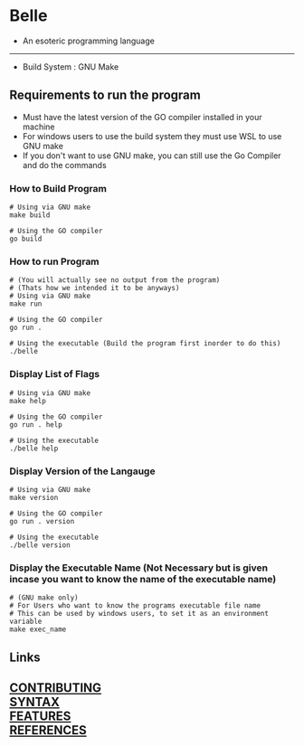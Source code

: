 # Belle
- An esoteric programming language

---
- Build System : GNU Make

## Requirements to run the program
- Must have the latest version of the GO compiler installed in your machine
- For windows users to use the build system they must use WSL to use GNU make
- If you don't want to use GNU make, you can still use the Go Compiler and do the commands

### How to Build Program
```
# Using via GNU make
make build

# Using the GO compiler
go build
```

### How to run Program
```
# (You will actually see no output from the program)
# (Thats how we intended it to be anyways)
# Using via GNU make
make run

# Using the GO compiler
go run .

# Using the executable (Build the program first inorder to do this)
./belle
```

### Display List of Flags
```
# Using via GNU make
make help

# Using the GO compiler
go run . help

# Using the executable
./belle help
```

### Display Version of the Langauge
```
# Using via GNU make
make version

# Using the GO compiler
go run . version

# Using the executable 
./belle version
```

### Display the Executable Name (Not Necessary but is given incase you want to know the name of the executable name)
```
# (GNU make only)
# For Users who want to know the programs executable file name 
# This can be used by windows users, to set it as an environment variable
make exec_name
```
## Links
[CONTRIBUTING](https://github.com/KisuraWSP/belle/blob/main/CONTRIBUTING.md)<br>
[SYNTAX](https://github.com/KisuraWSP/belle/blob/main/docs/SYNTAX.md)<br>
[FEATURES](https://github.com/KisuraWSP/belle/blob/main/docs/FEATURES.md)<br>
[REFERENCES](https://github.com/KisuraWSP/belle/blob/main/docs/REFERENCES.md)<br>
---
